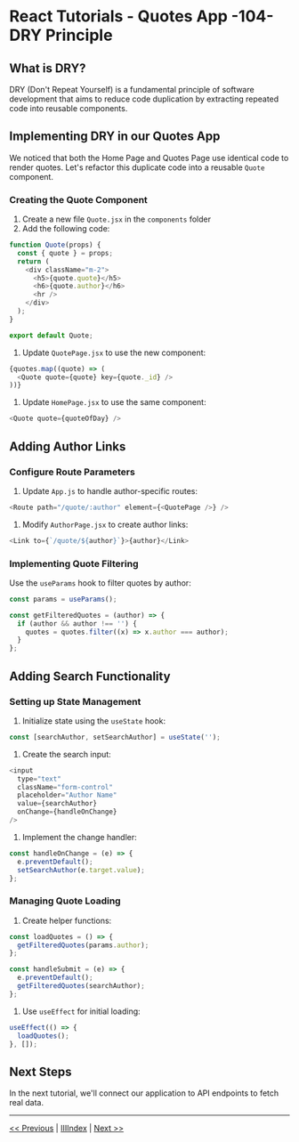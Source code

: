 # React Tutorials - Quotes App -104- DRY Principle

## What is DRY?

DRY (Don't Repeat Yourself) is a fundamental principle of software development that aims to reduce code duplication by extracting repeated code into reusable components.

## Implementing DRY in our Quotes App

We noticed that both the Home Page and Quotes Page use identical code to render quotes. Let's refactor this duplicate code into a reusable `Quote` component.

### Creating the Quote Component

1. Create a new file `Quote.jsx` in the `components` folder
1. Add the following code:

```javascript
function Quote(props) {
  const { quote } = props;
  return (
    <div className="m-2">
      <h5>{quote.quote}</h5>
      <h6>{quote.author}</h6>
      <hr />
    </div>
  );
}

export default Quote;
```

1. Update `QuotePage.jsx` to use the new component:

```javascript
{quotes.map((quote) => (
  <Quote quote={quote} key={quote._id} />
))}
```

1. Update `HomePage.jsx` to use the same component:

```javascript
<Quote quote={quoteOfDay} />
```

## Adding Author Links

### Configure Route Parameters

1. Update `App.js` to handle author-specific routes:

```javascript
<Route path="/quote/:author" element={<QuotePage />} />
```

1. Modify `AuthorPage.jsx` to create author links:

```javascript
<Link to={`/quote/${author}`}>{author}</Link>
```

### Implementing Quote Filtering

Use the `useParams` hook to filter quotes by author:

```javascript
const params = useParams();

const getFilteredQuotes = (author) => {
  if (author && author !== '') {
    quotes = quotes.filter((x) => x.author === author);
  }
};
```

## Adding Search Functionality

### Setting up State Management

1. Initialize state using the `useState` hook:

```javascript
const [searchAuthor, setSearchAuthor] = useState('');
```

1. Create the search input:

```javascript
<input
  type="text"
  className="form-control"
  placeholder="Author Name"
  value={searchAuthor}
  onChange={handleOnChange}
/>
```

1. Implement the change handler:

```javascript
const handleOnChange = (e) => {
  e.preventDefault();
  setSearchAuthor(e.target.value);
};
```

### Managing Quote Loading

1. Create helper functions:

```javascript
const loadQuotes = () => {
  getFilteredQuotes(params.author);
};

const handleSubmit = (e) => {
  e.preventDefault();
  getFilteredQuotes(searchAuthor);
};
```

1. Use `useEffect` for initial loading:

```javascript
useEffect(() => {
  loadQuotes();
}, []);
```

## Next Steps

In the next tutorial, we'll connect our application to API endpoints to fetch real data.

---

[<< Previous](/tutorial-reactjs/quotes-103) | [IIIIndex](/tutorial-reactjs/) | [Next >>](../tutorial-reactjs/quotes-105)
